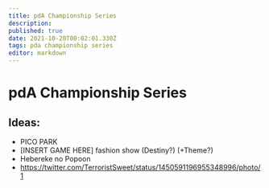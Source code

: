 ```yaml
---
title: pdA Championship Series
description: 
published: true
date: 2021-10-20T00:02:01.330Z
tags: pda championship series
editor: markdown
---
```


# pdA Championship Series

## Ideas:

- PICO PARK
- \[INSERT GAME HERE] fashion show (Destiny?) (+Theme?)
- Hebereke no Popoon
- https://twitter.com/TerroristSweet/status/1450591196955348996/photo/1